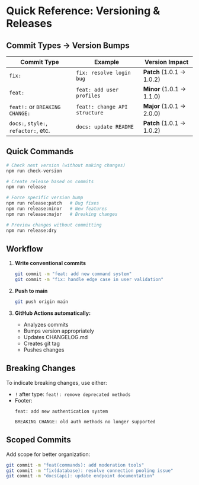 # Quick Reference: Versioning & Releases

## Commit Types → Version Bumps

| Commit Type | Example | Version Impact |
|-------------|---------|----------------|
| `fix:` | `fix: resolve login bug` | **Patch** (1.0.1 → 1.0.2) |
| `feat:` | `feat: add user profiles` | **Minor** (1.0.1 → 1.1.0) |
| `feat!:` or `BREAKING CHANGE:` | `feat!: change API structure` | **Major** (1.0.1 → 2.0.0) |
| `docs:`, `style:`, `refactor:`, etc. | `docs: update README` | **Patch** (1.0.1 → 1.0.2) |

## Quick Commands

```bash
# Check next version (without making changes)
npm run check-version

# Create release based on commits
npm run release

# Force specific version bump
npm run release:patch   # Bug fixes
npm run release:minor   # New features
npm run release:major   # Breaking changes

# Preview changes without committing
npm run release:dry
```

## Workflow

1. **Write conventional commits**
   ```bash
   git commit -m "feat: add new command system"
   git commit -m "fix: handle edge case in user validation"
   ```

2. **Push to main**
   ```bash
   git push origin main
   ```

3. **GitHub Actions automatically:**
   - Analyzes commits
   - Bumps version appropriately
   - Updates CHANGELOG.md
   - Creates git tag
   - Pushes changes

## Breaking Changes

To indicate breaking changes, use either:
- `!` after type: `feat!: remove deprecated methods`
- Footer: 
  ```
  feat: add new authentication system
  
  BREAKING CHANGE: old auth methods no longer supported
  ```

## Scoped Commits

Add scope for better organization:
```bash
git commit -m "feat(commands): add moderation tools"
git commit -m "fix(database): resolve connection pooling issue"
git commit -m "docs(api): update endpoint documentation"
```
